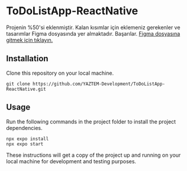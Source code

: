 # ToDoListApp-ReactNative

Projenin %50'si eklenmiştir. Kalan kısımlar için eklemeniz gerekenler ve tasarımlar Figma dosyasında yer almaktadır. Başarılar.
[Figma dosyasına gitmek için tıklayın.](https://www.figma.com/file/tqkol36YgBL3jUfK8YUovT/ToDoApp?node-id=0%3A1&t=BAf3GqakD6OR4L16-0)

## Installation

Clone this repository on your local machine.

```
git clone https://github.com/YAZTEM-Development/ToDoListApp-ReactNative.git
```


## Usage

Run the following commands in the project folder to install the project dependencies.

```
npx expo install
npx expo start
```
These instructions will get a copy of the project up and running on your local machine for development and testing purposes.
